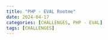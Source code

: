 ```yaml
---
title: "PHP - EVAL Rootme"
date: 2024-04-17
categories: [CHALLENGES, PHP - EVAL]
tags: [CHALLENGES] 
---
```




